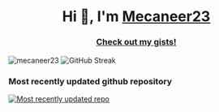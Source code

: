 <h1 align="center">Hi 👋, I'm <a href="https://mecaneer23.net">Mecaneer23</a></h1>

<h3 align="center"><a href="https://gist.github.com/mecaneer23/">Check out my gists!</a></h3>

<img align="center" src="https://github-readme-stats.vercel.app/api/top-langs?username=mecaneer23&hide_progress=true&langs_count=8&theme=transparent&exclude_repo=github-readme-streak-stats" alt="mecaneer23" />

<img align="center" src="https://github-readme-streak-stats-mecaneer23s-projects.vercel.app?user=mecaneer23&theme=dark&card_width=300&ring=4493F8&currStreakLabel=268811&background=00000000&currStreakNum=268811&fire=AAEBE0&hide_total_contributions=true&hide_longest_streak=true" alt="GitHub Streak" />

<h3 title="Link updated at Thu Jun 20 2024 20:25:48 GMT+0000 (Coordinated Universal Time)">Most recently updated github repository</h3>

[![Most recently updated repo](https://github-readme-stats.vercel.app/api/pin/?theme=transparent&username=mecaneer23&repo=innovativecreations-hackclub-arcade)](https://github.com/mecaneer23/innovativecreations-hackclub-arcade)
